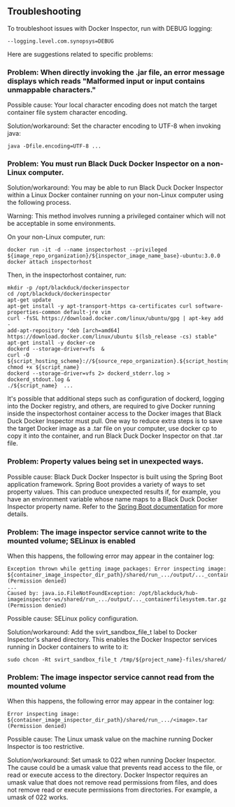 ## Troubleshooting

To troubleshoot issues with Docker Inspector, run with DEBUG logging:

    --logging.level.com.synopsys=DEBUG
    
Here are suggestions related to specific problems:

### Problem: When directly invoking the .jar file, an error message displays which reads "Malformed input or input contains unmappable characters."

Possible cause: Your local character encoding does not match the target container file system character encoding.

Solution/workaround: Set the character encoding to UTF-8 when invoking java:
                     
    java -Dfile.encoding=UTF-8 ...
    
### Problem: You must run Black Duck Docker Inspector on a non-Linux computer.

Solution/workaround: You may be able to run Black Duck Docker Inspector within a Linux Docker container running on
your non-Linux computer using the following process.

Warning: This method involves running a privileged container
which will not be acceptable in some environments.

On your non-Linux computer, run:

    docker run -it -d --name inspectorhost --privileged ${image_repo_organization}/${inspector_image_name_base}-ubuntu:3.0.0
    docker attach inspectorhost

Then, in the inspectorhost container, run:

    mkdir -p /opt/blackduck/dockerinspector
    cd /opt/blackduck/dockerinspector
    apt-get update
    apt-get install -y apt-transport-https ca-certificates curl software-properties-common default-jre vim
    curl -fsSL https://download.docker.com/linux/ubuntu/gpg | apt-key add -
    add-apt-repository "deb [arch=amd64] https://download.docker.com/linux/ubuntu $(lsb_release -cs) stable"
    apt-get install -y docker-ce
    dockerd --storage-driver=vfs  &
    curl -O ${script_hosting_scheme}://${source_repo_organization}.${script_hosting_domain}/${project_name}/${script_name}; chmod +x ${script_name}
    dockerd --storage-driver=vfs 2> dockerd_stderr.log > dockerd_stdout.log &
    ./${script_name}  ...

It's possible that additional steps such as configuration of dockerd, logging into the Docker registry,
and others, are required to give Docker running inside the inspectorhost container access to the Docker
images that Black Duck Docker Inspector must pull. One way to reduce extra steps is to save the target
Docker image as a .tar file on your computer,
use docker cp to copy it into the container, and run Black Duck Docker Inspector on that .tar file.

### Problem: Property values being set in unexpected ways.

Possible cause: Black Duck Docker Inspector is built using the Spring Boot application framework.
Spring Boot provides a variety of ways to set property values. This can produce unexpected results if,
for example, you have an environment variable whose name maps to a Black Duck Docker Inspector property name.
Refer to the
[Spring Boot documentation](${spring_boot_config_doc_url})
for more details.

### Problem: The image inspector service cannot write to the mounted volume; SELinux is enabled

When this happens, the following error may appear in the container log: 

    Exception thrown while getting image packages: Error inspecting image: ${container_image_inspector_dir_path}/shared/run_.../output/..._containerfilesystem.tar.gz (Permission denied)
    ...
    Caused by: java.io.FileNotFoundException: /opt/blackduck/hub-imageinspector-ws/shared/run_.../output/..._containerfilesystem.tar.gz (Permission denied)

Possible cause: SELinux policy configuration.

Solution/workaround: Add the svirt_sandbox_file_t label to Docker Inspector's shared directory.
This enables the Docker Inspector services running in Docker containers to write to it:
                     
    sudo chcon -Rt svirt_sandbox_file_t /tmp/${project_name}-files/shared/

### Problem: The image inspector service cannot read from the mounted volume

When this happens, the following error may appear in the container log: 

    Error inspecting image: ${container_image_inspector_dir_path}/shared/run_.../<image>.tar (Permission denied)
    
Possible cause: The Linux umask value on the machine running Docker Inspector is too restrictive.

Solution/workaround: Set umask to 022 when running Docker Inspector. The cause could be a umask value
that prevents read access to the file, or read or execute access to the directory.
Docker Inspector requires an umask value that does not remove read permissions from files,
and does not remove read or execute permissions from directories. For example, a umask of 022 works.
